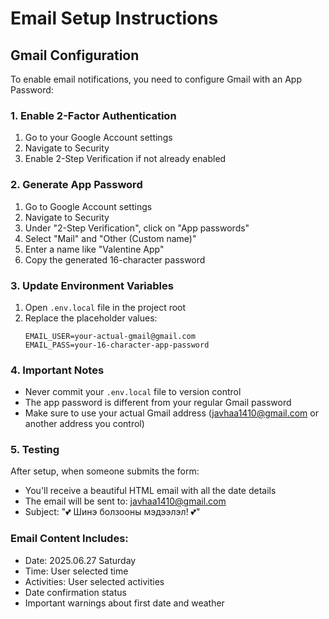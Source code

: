 # Email Setup Instructions

## Gmail Configuration

To enable email notifications, you need to configure Gmail with an App Password:

### 1. Enable 2-Factor Authentication
1. Go to your Google Account settings
2. Navigate to Security
3. Enable 2-Step Verification if not already enabled

### 2. Generate App Password
1. Go to Google Account settings
2. Navigate to Security
3. Under "2-Step Verification", click on "App passwords"
4. Select "Mail" and "Other (Custom name)"
5. Enter a name like "Valentine App"
6. Copy the generated 16-character password

### 3. Update Environment Variables
1. Open `.env.local` file in the project root
2. Replace the placeholder values:
   ```
   EMAIL_USER=your-actual-gmail@gmail.com
   EMAIL_PASS=your-16-character-app-password
   ```

### 4. Important Notes
- Never commit your `.env.local` file to version control
- The app password is different from your regular Gmail password
- Make sure to use your actual Gmail address (javhaa1410@gmail.com or another address you control)

### 5. Testing
After setup, when someone submits the form:
- You'll receive a beautiful HTML email with all the date details
- The email will be sent to: javhaa1410@gmail.com
- Subject: "💕 Шинэ болзооны мэдээлэл! 💕"

### Email Content Includes:
- Date: 2025.06.27 Saturday
- Time: User selected time
- Activities: User selected activities
- Date confirmation status
- Important warnings about first date and weather 
